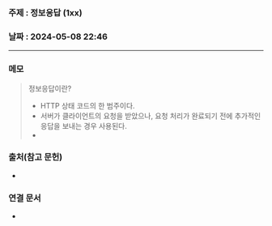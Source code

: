 ### 주제 : 정보응답 (1xx)

### 날짜 : 2024-05-08 22:46
----
### 메모
> 정보응답이란?
> 	- HTTP 상태 코드의 한 범주이다.
> 	- 서버가 클라이언트의 요청을 받았으나, 요청 처리가 완료되기 전에 추가적인 응답을 보내는 경우 사용된다.
> 	- 

### 출처(참고 문헌)
-

### 연결 문서
-
